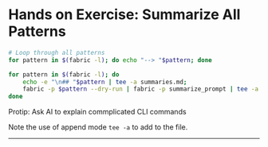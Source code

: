 # Hands on Exercise: Summarize All Patterns

```bash
# Loop through all patterns
for pattern in $(fabric -l); do echo "--> "$pattern; done

for pattern in $(fabric -l); do 
    echo -e "\n## "$pattern | tee -a summaries.md;
    fabric -p $pattern --dry-run | fabric -p summarize_prompt | tee -a summaries.md;
done
```

Protip: Ask AI to explain commplicated CLI commands

Note the use of append mode `tee -a` to add to the file.

--- 